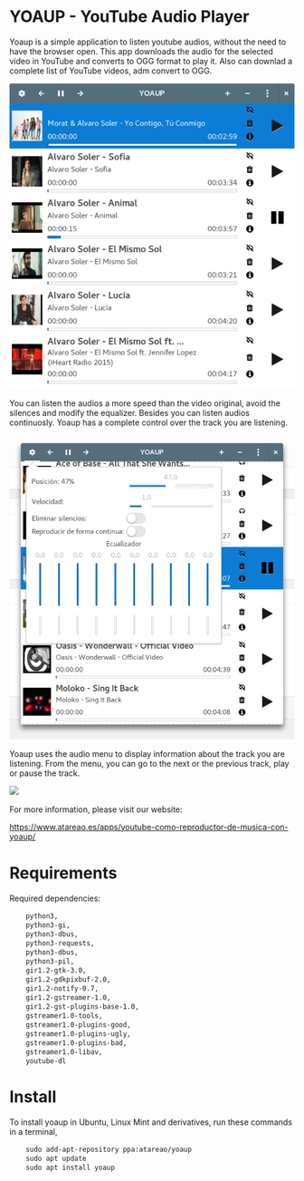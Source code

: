 # YOAUP - YouTube Audio Player

Yoaup is a simple application to listen youtube audios, without the need to have the browser open. This app downloads the audio for the selected video in YouTube and converts to OGG format to play it. Also can downlad a complete list of YouTube videos, adm convert to OGG.

![](/screenshots/YOAUP_043.png)

You can listen the audios a more speed than the video original, avoid the silences and modify the equalizer. Besides you can listen audios continuosly. Yoaup has a complete control over the track you are listening.

![](/screenshots/YOAUP_070.png)

Yoaup uses the audio menu to display information about the track you are listening. From the menu, you can go to the next or the previous track, play or pause the track.

![](/screenshots/Selección_075.png)


For more information, please visit our website:

https://www.atareao.es/apps/youtube-como-reproductor-de-musica-con-yoaup/

# Requirements

Required dependencies:

```
    python3,
    python3-gi,
    python3-dbus,
    python3-requests,
    python3-dbus,
    python3-pil,
    gir1.2-gtk-3.0,
    gir1.2-gdkpixbuf-2.0,
    gir1.2-notify-0.7,
    gir1.2-gstreamer-1.0,
    gir1.2-gst-plugins-base-1.0,
    gstreamer1.0-tools,
    gstreamer1.0-plugins-good,
    gstreamer1.0-plugins-ugly,
    gstreamer1.0-plugins-bad,
    gstreamer1.0-libav,
    youtube-dl
```
# Install

To install yoaup in Ubuntu, Linux Mint and derivatives, run these commands in a terminal,

```
    sudo add-apt-repository ppa:atareao/yoaup
    sudo apt update
    sudo apt install yoaup
```